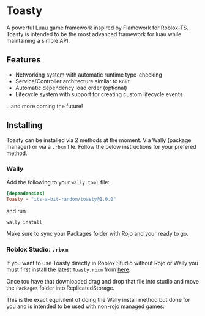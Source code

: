 # Toasty

A powerful Luau game framework inspired by Flamework for Roblox-TS. Toasty is intended to be the most advanced framework for luau while maintaining a simple API.

## Features

- Networking system with automatic runtime type-checking
- Service/Controller architecture similar to `Knit`
- Automatic dependency load order (optional)
- Lifecycle system with support for creating custom lifecycle events

...and more coming the future!

## Installing

Toasty can be installed via 2 methods at the moment. Via Wally (package manager) or via a `.rbxm` file. Follow the below instructions for your prefered method.

### Wally

Add the following to your `wally.toml` file:
```toml
[dependencies]
Toasty = "its-a-bit-random/toasty@1.0.0"
```
and run
```sh
wally install
```
Make sure to sync your Packages folder with Rojo and your ready to go.

### Roblox Studio: `.rbxm`

If you want to use Toasty directly in Roblox Studio without Rojo or Wally you must first install the latest `Toasty.rbxm` from [here](https://github.com/Its-a-bit-random/Toasty/releases/latest).

Once tou have that downloaded drag and drop that file into studio and move the `Packages` folder into ReplicatedStorage.

This is the exact equivilent of doing the Wally install method but done for you and is intended to be used with non-rojo managed games.